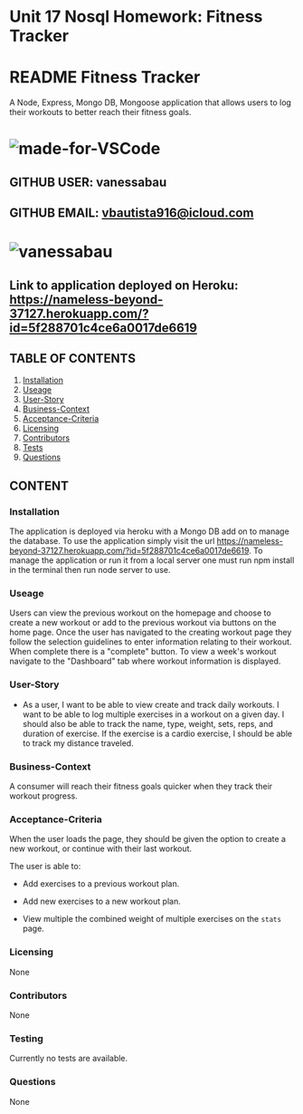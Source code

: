 # Unit 17 Nosql Homework: Fitness Tracker

# README Fitness Tracker
A Node, Express, Mongo DB, Mongoose application that allows users to log their workouts to better reach their fitness goals.
# ![made-for-VSCode](https://img.shields.io/badge/Made%20for-VSCode-1f425f.svg)
## GITHUB USER: vanessabau
## GITHUB EMAIL: vbautista916@icloud.com
# ![vanessabau](https://avatars2.githubusercontent.com/u/59780981?v=4)
## Link to application deployed on Heroku: https://nameless-beyond-37127.herokuapp.com/?id=5f288701c4ce6a0017de6619
## TABLE OF CONTENTS
1. [Installation](###Installation)
2. [Useage](###Useage)
3. [User-Story](###User-Story)
4. [Business-Context](###Business-Context)
5. [Acceptance-Criteria](###Acceptance-Criteria)
6. [Licensing](###Licensing)
7. [Contributors](###Contributors)
8. [Tests](###Testing)
9. [Questions](###Questions)

## CONTENT
### Installation
The application is deployed via heroku with a Mongo DB add on to manage the database. To use the application simply visit the url https://nameless-beyond-37127.herokuapp.com/?id=5f288701c4ce6a0017de6619.  To manage the application or run it from a local server one must run npm install in the terminal then run node server to use. 
### Useage
Users can view the previous workout on the homepage and choose to create a new workout or add to the previous workout via buttons on the home page. Once the user has navigated to the creating workout page they follow the selection guidelines to enter information relating to their workout. When complete there is a "complete" button. To view a week's workout navigate to the "Dashboard" tab where workout information is displayed. 
### User-Story
* As a user, I want to be able to view create and track daily workouts. I want to be able to log multiple exercises in a workout on a given day. I should also be able to track the name, type, weight, sets, reps, and duration of exercise. If the exercise is a cardio exercise, I should be able to track my distance traveled.
### Business-Context
A consumer will reach their fitness goals quicker when they track their workout progress.
### Acceptance-Criteria
When the user loads the page, they should be given the option to create a new workout, or continue with their last workout.

The user is able to:

  * Add exercises to a previous workout plan.

  * Add new exercises to a new workout plan.

  * View multiple the combined weight of multiple exercises on the `stats` page.
### Licensing
None
### Contributors
None
### Testing
Currently no tests are available.
### Questions
None

